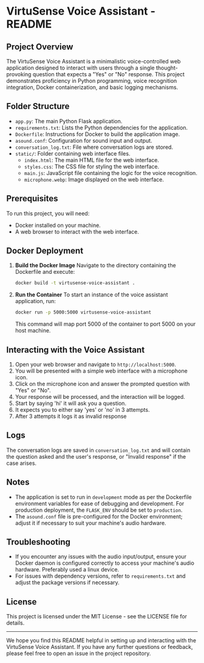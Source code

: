 # VirtuSense Voice Assistant - README

## Project Overview
The VirtuSense Voice Assistant is a minimalistic voice-controlled web application designed to interact with users through a single thought-provoking question that expects a "Yes" or "No" response. This project demonstrates proficiency in Python programming, voice recognition integration, Docker containerization, and basic logging mechanisms.

## Folder Structure
- `app.py`: The main Python Flask application.
- `requirements.txt`: Lists the Python dependencies for the application.
- `Dockerfile`: Instructions for Docker to build the application image.
- `asound.conf`: Configuration for sound input and output.
- `conversation_log.txt`: File where conversation logs are stored.
- `static/`: Folder containing web interface files.
  - `index.html`: The main HTML file for the web interface.
  - `styles.css`: The CSS file for styling the web interface.
  - `main.js`: JavaScript file containing the logic for the voice recognition.
  - `microphone.webp`: Image displayed on the web interface.

## Prerequisites
To run this project, you will need:
- Docker installed on your machine.
- A web browser to interact with the web interface.

## Docker Deployment
1. **Build the Docker Image**
   Navigate to the directory containing the Dockerfile and execute:
   ```bash
   docker build -t virtusense-voice-assistant .
   ```

2. **Run the Container**
   To start an instance of the voice assistant application, run:
   ```bash
   docker run -p 5000:5000 virtusense-voice-assistant
   ```
   This command will map port 5000 of the container to port 5000 on your host machine.

## Interacting with the Voice Assistant
1. Open your web browser and navigate to `http://localhost:5000`.
2. You will be presented with a simple web interface with a microphone icon.
3. Click on the microphone icon and answer the prompted question with "Yes" or "No".
4. Your response will be processed, and the interaction will be logged.
5. Start by saying 'hi' it will ask you a question. 
6. It expects you to either say 'yes' or 'no' in 3 attempts. 
7. After 3 attempts it logs it as invalid response

## Logs
The conversation logs are saved in `conversation_log.txt` and will contain the question asked and the user's response, or "Invalid response" if the case arises.

## Notes
- The application is set to run in `development` mode as per the Dockerfile environment variables for ease of debugging and development. For production deployment, the `FLASK_ENV` should be set to `production`.
- The `asound.conf` file is pre-configured for the Docker environment; adjust it if necessary to suit your machine's audio hardware.

## Troubleshooting
- If you encounter any issues with the audio input/output, ensure your Docker daemon is configured correctly to access your machine's audio hardware. Preferably used a linux device.
- For issues with dependency versions, refer to `requirements.txt` and adjust the package versions if necessary.

## License
This project is licensed under the MIT License - see the LICENSE file for details.

---

We hope you find this README helpful in setting up and interacting with the VirtuSense Voice Assistant. If you have any further questions or feedback, please feel free to open an issue in the project repository.
